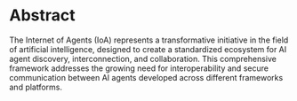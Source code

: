 # Abstract

The Internet of Agents (IoA) represents a transformative initiative in the field
of artificial intelligence, designed to create a standardized ecosystem for AI
agent discovery, interconnection, and collaboration. This comprehensive
framework addresses the growing need for interoperability and secure
communication between AI agents developed across different frameworks and
platforms.
